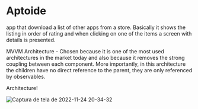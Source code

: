 # Aptoide

app that download a list of other apps from a store. Basically it shows the listing in order of rating and when clicking on one of the items a screen with details is presented.


MVVM Architecture - Chosen because it is one of the most used architectures in the market today and also because it removes the strong coupling between each component. More importantly, in this architecture the children have no direct reference to the parent, they are only referenced by observables.


Architecture!

![Captura de tela de 2022-11-24 20-34-32](https://user-images.githubusercontent.com/2738131/203875218-0df02c55-97f6-4764-b932-aa26b15e82d1.png)



